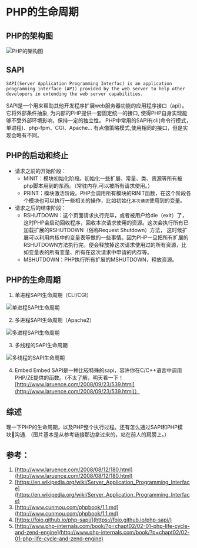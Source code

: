 # PHP的生命周期

## PHP的架构图

![PHP的架构图](http://upload.ouliu.net/i/20180107235056ds80i.jpeg)

## SAPI

```
SAPI(Server Application Programming Interfac) is an application programming interface (API) provided by the web server to help other developers in extending the web server capabilities.
```
SAPI是一个用来帮助其他开发程序扩展web服务器功能的应用程序接口（api）。它将外部条件抽象, 为内部的PHP提供一套固定统一的接口, 使得PHP自身实现能够不受外部环境影响，保持一定的独立性。
PHP中常用的SAPI有cli(命令行模式，单进程)、php-fpm、CGI、Apache...
有点像策略模式,使用相同的接口，但是实现会略有不同。

## PHP的启动和终止

* 请求之前的开始阶段：
  * MINIT：模块初始化阶段。初始化一些扩展、常量、类、资源等所有被php脚本用到的东西。（常驻内存,可以被所有请求使用。）
  * PRINT：模块激活阶段。PHP会调用所有模块的RINIT函数，在这个阶段各个模块也可以执行一些相关的操作，比如初始化`本次请求`使用到的变量。
* 请求之后的结束阶段：
  * RSHUTDOWN：这个页面请求执行完毕，或者被用户给die（exit）了， 这时PHP会启动回收程序，回收本次请求使用的资源。这次会执行所有已加载扩展的RSHUTDOWN（俗称Request Shutdown）方法， 这时候扩展可以利用内核中的变量表等做的一些事情。因为PHP一旦把所有扩展的RSHUTDOWN方法执行完，便会释放掉这次请求使用过的所有资源，比如变量表的所有变量、所有在这次请求中申请的内存等。
  * MSHUTDOWN：PHP执行所有扩展的MSHUTDOWN，释放资源。

## PHP的生命周期

1. 单进程SAPI生命周期（CLI/CGI）

![单进程SAPI生命周期](http://www.php-internals.com/images/book/chapt02/02-01-01-cgi-lift-cycle.png)

2. 多进程SAPI生命周期（Apache2）

![多进程SAPI生命周期](http://www.php-internals.com/images/book/chapt02/02-01-02-multiprocess-life-cycle.png)

3. 多线程的SAPI生命周期

![多线程的SAPI生命周期](http://www.php-internals.com/images/book/chapt02/02-01-013-multithreaded-lift-cycle.png)

4. Embed
Embed SAPI是一种比较特殊的sapi，容许你在C/C++语言中调用PHP/ZE提供的函数。（不太了解，明天看一下！[http://www.laruence.com/2008/09/23/539.html](http://www.laruence.com/2008/09/23/539.html)）

## 综述
理一下PHP的生命周期，以及PHP整个执行过程。还有怎么通过SAPI和PHP模块沟通.
（图片基本是从参考链接那边拿过来的，站在前人的肩膀上。）
## 参考：

1. [http://www.laruence.com/2008/08/12/180.html](http://www.laruence.com/2008/08/12/180.html)
2. [https://en.wikipedia.org/wiki/Server_Application_Programming_Interface](https://en.wikipedia.org/wiki/Server_Application_Programming_Interface)
3. [http://www.cunmou.com/phpbook/1.1.md](http://www.cunmou.com/phpbook/1.1.md)
4. [https://foio.github.io/php-sapi/](https://foio.github.io/php-sapi/)
5. [http://www.php-internals.com/book/?p=chapt02/02-01-php-life-cycle-and-zend-engine](http://www.php-internals.com/book/?p=chapt02/02-01-php-life-cycle-and-zend-engine)
